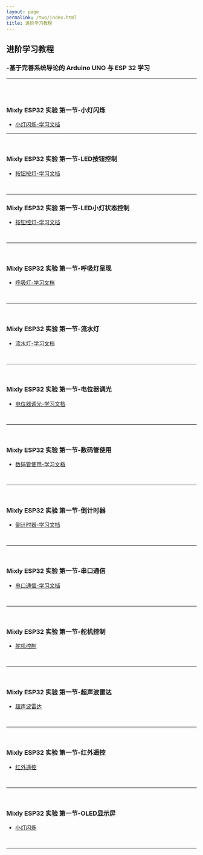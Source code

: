 ```yaml
---
layout: page
permalink: /two/index.html
title: 进阶学习教程
---
```



## 进阶学习教程
### -基于完善系统导论的 Arduino UNO 与 ESP 32 学习
---
<br>
<br>

### Mixly ESP32 实验 第一节-小灯闪烁

- [小灯闪烁-学习文档](blogs/2.MD/1小灯闪烁-学习文档.md)


---
<br>

### Mixly ESP32 实验 第一节-LED按钮控制

- [按钮按灯-学习文档](blogs/2.MD/2按钮按灯-学习文档.md)

<br>

---

### Mixly ESP32 实验 第一节-LED小灯状态控制

- [按钮控灯-学习文档](blogs/2.MD/3按钮控灯-学习文档.md)

<br>

---
<br>

### Mixly ESP32 实验 第一节-呼吸灯呈现

- [呼吸灯-学习文档](blogs/2.MD/4呼吸灯-学习文档.md)

<br>

---
<br>

### Mixly ESP32 实验 第一节-流水灯

- [流水灯-学习文档](blogs/2.MD/5流水灯-学习文档.md)

<br>

---
<br>

### Mixly ESP32 实验 第一节-电位器调光

- [电位器调光-学习文档](blogs/2.MD/6电位器调光-学习文档.md)

<br>

---
<br>

### Mixly ESP32 实验 第一节-数码管使用

- [数码管使用-学习文档](blogs/2.MD/7数码管使用-学习文档.md)

<br>

---
<br>

### Mixly ESP32 实验 第一节-倒计时器

- [倒计时器-学习文档](blogs/2.MD/8倒计时器-学习文档.md)

<br>

---
<br>

### Mixly ESP32 实验 第一节-串口通信

- [串口通信-学习文档](blogs/2.MD/9串口通信-学习文档.md)

<br>

---
<br>

### Mixly ESP32 实验 第一节-舵机控制

- [舵机控制](blogs/2.MD/10舵机控制-学习文档.md)

<br>

---
<br>

### Mixly ESP32 实验 第一节-超声波雷达

- [超声波雷达](blogs/2.MD/11超声波雷达-学习文档.md)

<br>

---
<br>

### Mixly ESP32 实验 第一节-红外遥控

- [红外遥控](blogs/2.MD/12红外遥控-学习文档.md)

<br>

---
<br>

### Mixly ESP32 实验 第一节-OLED显示屏

- [小灯闪烁](blogs/2.MD/1小灯闪烁-学习文档.md)

<br>

---
<br>


<br>
